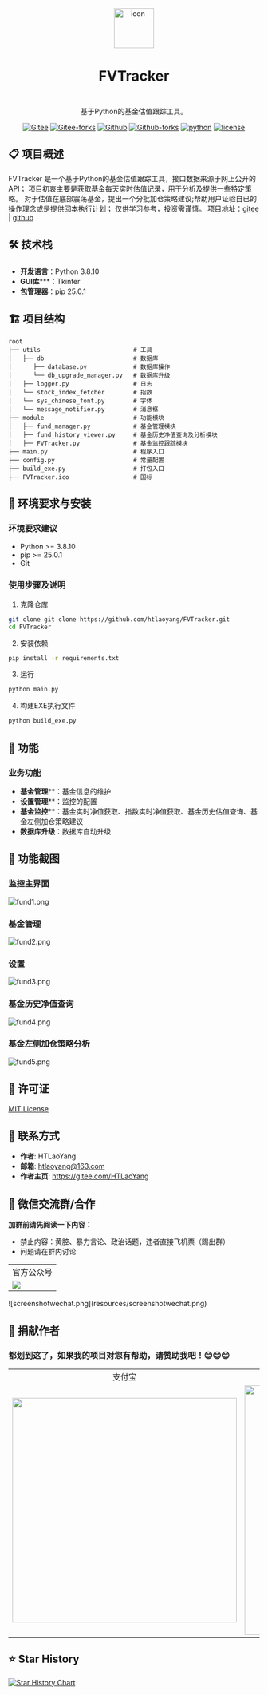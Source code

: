 <div align="center">
  <img width="80px" src="./resources/logo.png" alt="icon"/>
  <h1>FVTracker</h1>
</div>

<div style="height: 10px; clear: both;"></div>

<div align="center">
  <p>基于Python的基金估值跟踪工具。</p>
  <p>
    <a href="https://gitee.com/HTLaoYang/FVTracker" target="_blank"><img src="https://gitee.com/HTLaoYang/FVTracker/badge/star.svg" alt="Gitee"></a>
    <a href="https://gitee.com/HTLaoYang/FVTracker" target="_blank"><img src="https://gitee.com/HTLaoYang/FVTracker/badge/fork.svg" alt="Gitee-forks"></a>
    <a href="https://github.com/htlaoyang/FVTracker" target="_blank"><img src="https://img.shields.io/github/stars/htlaoyang/FVTracker" alt="Github"></a>
    <a href="https://github.com/htlaoyang/FVTracker" target="_blank"><img src="https://img.shields.io/github/forks/htlaoyang/FVTracker" alt="Github-forks"></a>
    <a href="https://www.python.org/" target="_blank"><img src="https://img.shields.io/badge/Python-3.8%2B-blue?logo=python&logoColor=white" alt="python"></a>
        <a href="./LICENSE" target="_blank"><img src="https://img.shields.io/badge/License-MIT-yellow" alt="license"></a>
  </p>
</div>


## 📋 项目概述

FVTracker 是一个基于Python的基金估值跟踪工具，接口数据来源于网上公开的API；
项目初衷主要是获取基金每天实时估值记录，用于分析及提供一些特定策略。
对于估值在底部震荡基金，提出一个分批加仓策略建议;帮助用户证验自已的操作理念或是提供回本执行计划；
仅供学习参考，投资需谨慎。
项目地址：[gitee](https://gitee.com/HTLaoYang/FVTracker)    |    [github](https://github.com/htlaoyang/FVTracker) 


## 🛠️ 技术栈

### 
- **开发语言**：Python 3.8.10
- **GUI库*****：Tkinter
- **包管理器**：pip 25.0.1

## 🏗️ 项目结构

```
root
├── utils                          # 工具
│   ├── db                         # 数据库
│      ├── database.py             # 数据库操作
│      └── db_upgrade_manager.py   # 数据库升级
│   ├── logger.py                  # 日志
│   └── stock_index_fetcher        # 指数
│   └── sys_chinese_font.py        # 字体
│   └── message_notifier.py        # 消息框
├── module                         # 功能模块
│   ├── fund_manager.py            # 基金管理模块
│   ├── fund_history_viewer.py     # 基金历史净值查询及分析模块
│   ├── FVTracker.py               # 基金监控跟踪模块
├── main.py                        # 程序入口
├── config.py                      # 常量配置
├── build_exe.py                   # 打包入口
├── FVTracker.ico                  # 国标
```

## 🚀 环境要求与安装

### 环境要求建议
- Python >= 3.8.10
- pip    >= 25.0.1 
- Git

### 使用步骤及说明

1. 克隆仓库
```bash
git clone git clone https://github.com/htlaoyang/FVTracker.git
cd FVTracker
```

2. 安装依赖
```bash
pip install -r requirements.txt
```

3. 运行
```bash
python main.py
```

4. 构建EXE执行文件
```bash
python build_exe.py
```



## 💎 功能

### 业务功能
- **基金管理****：基金信息的维护
- **设置管理****：监控的配置
- **基金监控****：基金实时净值获取、指数实时净值获取、基金历史估值查询、基金左侧加仓策略建议
- **数据库升级**：数据库自动升级

## 📸 功能截图

### 监控主界面
![fund1.png](resources/function/fund1.png)
### 基金管理
![fund2.png](resources/function/fund2.png)
### 设置
![fund3.png](resources/function/fund3.png)
### 基金历史净值查询
![fund4.png](resources/function/fund4.png)
### 基金左侧加仓策略分析
![fund5.png](resources/function/fund5.png)


## 📄 许可证

[MIT License](./LICENSE)


## 📮 联系方式

- **作者**: HTLaoYang
- **邮箱**: htlaoyang@163.com
- **作者主页**: https://gitee.com/HTLaoYang

## 👏 微信交流群/合作
**加群前请先阅读一下内容：**
- 禁止内容：黄腔、暴力言论、政治话题，违者直接飞机票（踢出群）
- 问题请在群内讨论
<table>
  <tr>
    <td align="center">官方公众号</td>
  </tr>
  <tr>
    <td ><img src="./resources/screenshotwechat.png"/></td>  
  </tr>
</table>
![screenshotwechat.png](resources/screenshotwechat.png) 

## 🧧 捐献作者
### 都划到这了，如果我的项目对您有帮助，请赞助我吧！😊😊😊
<table>
  <tr>
    <td align="center">支付宝</td>
    <td align="center">微信</td>
  </tr>
  <tr>
    <td ><img width="450" src="./resources/screenshot/alipay.jpg"/></td>  
    <td ><img width="500" src="./resources/screenshot/wxpay.jpg"/></td>  
  </tr>
</table>

## ⭐ Star History
[![Star History Chart](https://api.star-history.com/svg?repos=HTLaoYang/FVTracker&type=Date)](https://www.star-history.com/#HTLaoYang/FVTracker&Date)
                       